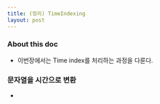 ```yaml
---
title: (정리) TimeIndexing
layout: post
---
```


### About this doc 

- 이번장에서는 Time index를 처리하는 과정을 다룬다. 

### 문자열을 시간으로 변환 

- 
